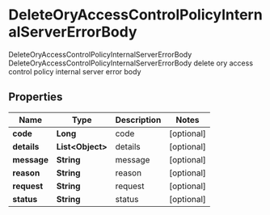 

# DeleteOryAccessControlPolicyInternalServerErrorBody

DeleteOryAccessControlPolicyInternalServerErrorBody DeleteOryAccessControlPolicyInternalServerErrorBody delete ory access control policy internal server error body
## Properties

Name | Type | Description | Notes
------------ | ------------- | ------------- | -------------
**code** | **Long** | code |  [optional]
**details** | **List&lt;Object&gt;** | details |  [optional]
**message** | **String** | message |  [optional]
**reason** | **String** | reason |  [optional]
**request** | **String** | request |  [optional]
**status** | **String** | status |  [optional]



